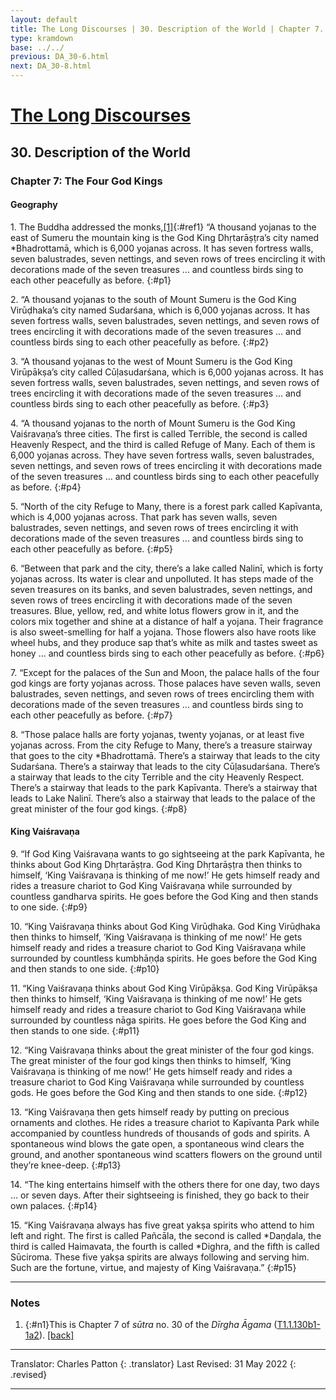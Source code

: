 ```yaml
---
layout: default
title: The Long Discourses | 30. Description of the World | Chapter 7. The Four God Kings
type: kramdown
base: ../../
previous: DA_30-6.html
next: DA_30-8.html
---
```


# [The Long Discourses](index.html)
## 30. Description of the World
### Chapter 7: The Four God Kings
#### Geography

1\. The Buddha addressed the monks,[\[1\]](#n1){:#ref1} “A thousand yojanas to the east of Sumeru the mountain king is the God King Dhṛtarāṣṭra’s city named \*Bhadrottamā, which is 6,000 yojanas across. It has seven fortress walls, seven balustrades, seven nettings, and seven rows of trees encircling it with decorations made of the seven treasures … and countless birds sing to each other peacefully as before.
{:#p1}

2\. “A thousand yojanas to the south of Mount Sumeru is the God King Virūḍhaka’s city named Sudarśana, which is 6,000 yojanas across. It has seven fortress walls, seven balustrades, seven nettings, and seven rows of trees encircling it with decorations made of the seven treasures … and countless birds sing to each other peacefully as before.
{:#p2}

3\. “A thousand yojanas to the west of Mount Sumeru is the God King Virūpākṣa’s city called Cūḷasudarśana, which is 6,000 yojanas across. It has seven fortress walls, seven balustrades, seven nettings, and seven rows of trees encircling it with decorations made of the seven treasures … and countless birds sing to each other peacefully as before.
{:#p3}

4\. “A thousand yojanas to the north of Mount Sumeru is the God King Vaiśravaṇa’s three cities. The first is called Terrible, the second is called Heavenly Respect, and the third is called Refuge of Many. Each of them is 6,000 yojanas across. They have seven fortress walls, seven balustrades, seven nettings, and seven rows of trees encircling it with decorations made of the seven treasures … and countless birds sing to each other peacefully as before.
{:#p4}

5\. “North of the city Refuge to Many, there is a forest park called Kapīvanta, which is 4,000 yojanas across. That park has seven walls, seven balustrades, seven nettings, and seven rows of trees encircling it with decorations made of the seven treasures … and countless birds sing to each other peacefully as before.
{:#p5}

6\. “Between that park and the city, there’s a lake called Nalinī, which is forty yojanas across. Its water is clear and unpolluted. It has steps made of the seven treasures on its banks, and seven balustrades, seven nettings, and seven rows of trees encircling it with decorations made of the seven treasures. Blue, yellow, red, and white lotus flowers grow in it, and the colors mix together and shine at a distance of half a yojana. Their fragrance is also sweet-smelling for half a yojana. Those flowers also have roots like wheel hubs, and they produce sap that’s white as milk and tastes sweet as honey … and countless birds sing to each other peacefully as before.
{:#p6}

7\. “Except for the palaces of the Sun and Moon, the palace halls of the four god kings are forty yojanas across. Those palaces have seven walls, seven balustrades, seven nettings, and seven rows of trees encircling them with decorations made of the seven treasures … and countless birds sing to each other peacefully as before.
{:#p7}

8\. “Those palace halls are forty yojanas, twenty yojanas, or at least five yojanas across. From the city Refuge to Many, there’s a treasure stairway that goes to the city \*Bhadrottamā. There’s a stairway that leads to the city Sudarśana. There’s a stairway that leads to the city Cūḷasudarśana. There’s a stairway that leads to the city Terrible and the city Heavenly Respect. There’s a stairway that leads to the park Kapīvanta. There’s a stairway that leads to Lake Nalinī. There’s also a stairway that leads to the palace of the great minister of the four god kings.
{:#p8}

#### King Vaiśravaṇa

9\. “If God King Vaiśravaṇa wants to go sightseeing at the park Kapīvanta, he thinks about God King Dhṛtarāṣṭra. God King Dhṛtarāṣṭra then thinks to himself, ‘King Vaiśravaṇa is thinking of me now!’ He gets himself ready and rides a treasure chariot to God King Vaiśravaṇa while surrounded by countless gandharva spirits. He goes before the God King and then stands to one side.
{:#p9}

10\. “King Vaiśravaṇa thinks about God King Virūḍhaka. God King Virūḍhaka then thinks to himself, ‘King Vaiśravaṇa is thinking of me now!’ He gets himself ready and rides a treasure chariot to God King Vaiśravaṇa while surrounded by countless kumbhāṇḍa spirits. He goes before the God King and then stands to one side.
{:#p10}

11\. “King Vaiśravaṇa thinks about God King Virūpākṣa. God King Virūpākṣa then thinks to himself, ‘King Vaiśravaṇa is thinking of me now!’ He gets himself ready and rides a treasure chariot to God King Vaiśravaṇa while surrounded by countless nāga spirits. He goes before the God King and then stands to one side.
{:#p11}

12\. “King Vaiśravaṇa thinks about the great minister of the four god kings. The great minister of the four god kings then thinks to himself, ‘King Vaiśravaṇa is thinking of me now!’ He gets himself ready and rides a treasure chariot to God King Vaiśravaṇa while surrounded by countless gods. He goes before the God King and then stands to one side.
{:#p12}

13\. “King Vaiśravaṇa then gets himself ready by putting on precious ornaments and clothes. He rides a treasure chariot to Kapīvanta Park while accompanied by countless hundreds of thousands of gods and spirits. A spontaneous wind blows the gate open, a spontaneous wind clears the ground, and another spontaneous wind scatters flowers on the ground until they’re knee-deep.
{:#p13}

14\. “The king entertains himself with the others there for one day, two days … or seven days. After their sightseeing is finished, they go back to their own palaces.
{:#p14}

15\. “King Vaiśravaṇa always has five great yakṣa spirits who attend to him left and right. The first is called Pañcāla, the second is called \*Daṇḍala, the third is called Haimavata, the fourth is called \*Dighra, and the fifth is called Sūciroma. These five yakṣa spirits are always following and serving him. Such are the fortune, virtue, and majesty of King Vaiśravaṇa.”
{:#p15}

---

### Notes

1. {:#n1}This is Chapter 7 of <em>sūtra</em> no. 30 of the <cite>Dīrgha Āgama</cite> (<a href="https://cbetaonline.dila.edu.tw/zh/T01n0001_p0130b01" target="_blank">T1.1.130b1-1a2</a>). [\[back\]](#ref1)

---

Translator: Charles Patton
{: .translator}
Last Revised: 31 May 2022
{: .revised}

---